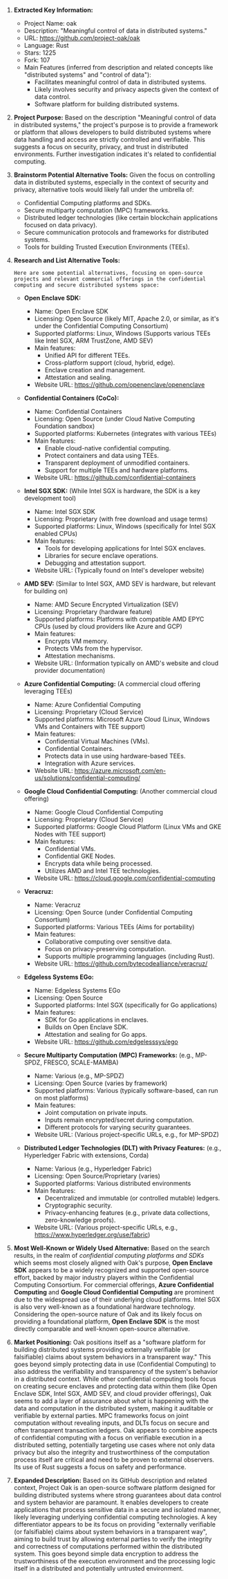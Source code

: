 1.  **Extracted Key Information:**
    *   Project Name: oak
    *   Description: "Meaningful control of data in distributed systems."
    *   URL: https://github.com/project-oak/oak
    *   Language: Rust
    *   Stars: 1225
    *   Fork: 107
    *   Main Features (inferred from description and related concepts like "distributed systems" and "control of data"):
        *   Facilitates meaningful control of data in distributed systems.
        *   Likely involves security and privacy aspects given the context of data control.
        *   Software platform for building distributed systems.

2.  **Project Purpose:**
    Based on the description "Meaningful control of data in distributed systems," the project's purpose is to provide a framework or platform that allows developers to build distributed systems where data handling and access are strictly controlled and verifiable. This suggests a focus on security, privacy, and trust in distributed environments. Further investigation indicates it's related to confidential computing.

3.  **Brainstorm Potential Alternative Tools:**
    Given the focus on controlling data in distributed systems, especially in the context of security and privacy, alternative tools would likely fall under the umbrella of:
    *   Confidential Computing platforms and SDKs.
    *   Secure multiparty computation (MPC) frameworks.
    *   Distributed ledger technologies (like certain blockchain applications focused on data privacy).
    *   Secure communication protocols and frameworks for distributed systems.
    *   Tools for building Trusted Execution Environments (TEEs).

4.  **Research and List Alternative Tools:**

        Here are some potential alternatives, focusing on open-source projects and relevant commercial offerings in the confidential computing and secure distributed systems space:

    *   **Open Enclave SDK:**
        *   Name: Open Enclave SDK
        *   Licensing: Open Source (likely MIT, Apache 2.0, or similar, as it's under the Confidential Computing Consortium)
        *   Supported platforms: Linux, Windows (Supports various TEEs like Intel SGX, ARM TrustZone, AMD SEV)
        *   Main features:
            *   Unified API for different TEEs.
            *   Cross-platform support (cloud, hybrid, edge).
            *   Enclave creation and management.
            *   Attestation and sealing.
        *   Website URL: https://github.com/openenclave/openenclave

    *   **Confidential Containers (CoCo):**
        *   Name: Confidential Containers
        *   Licensing: Open Source (under Cloud Native Computing Foundation sandbox)
        *   Supported platforms: Kubernetes (integrates with various TEEs)
        *   Main features:
            *   Enable cloud-native confidential computing.
            *   Protect containers and data using TEEs.
            *   Transparent deployment of unmodified containers.
            *   Support for multiple TEEs and hardware platforms.
        *   Website URL: https://github.com/confidential-containers

    *   **Intel SGX SDK:** (While Intel SGX is hardware, the SDK is a key development tool)
        *   Name: Intel SGX SDK
        *   Licensing: Proprietary (with free download and usage terms)
        *   Supported platforms: Linux, Windows (specifically for Intel SGX enabled CPUs)
        *   Main features:
            *   Tools for developing applications for Intel SGX enclaves.
            *   Libraries for secure enclave operations.
            *   Debugging and attestation support.
        *   Website URL: (Typically found on Intel's developer website)

    *   **AMD SEV:** (Similar to Intel SGX, AMD SEV is hardware, but relevant for building on)
        *   Name: AMD Secure Encrypted Virtualization (SEV)
        *   Licensing: Proprietary (hardware feature)
        *   Supported platforms: Platforms with compatible AMD EPYC CPUs (used by cloud providers like Azure and GCP)
        *   Main features:
            *   Encrypts VM memory.
            *   Protects VMs from the hypervisor.
            *   Attestation mechanisms.
        *   Website URL: (Information typically on AMD's website and cloud provider documentation)

    *   **Azure Confidential Computing:** (A commercial cloud offering leveraging TEEs)
        *   Name: Azure Confidential Computing
        *   Licensing: Proprietary (Cloud Service)
        *   Supported platforms: Microsoft Azure Cloud (Linux, Windows VMs and Containers with TEE support)
        *   Main features:
            *   Confidential Virtual Machines (VMs).
            *   Confidential Containers.
            *   Protects data in use using hardware-based TEEs.
            *   Integration with Azure services.
        *   Website URL: https://azure.microsoft.com/en-us/solutions/confidential-computing/

    *   **Google Cloud Confidential Computing:** (Another commercial cloud offering)
        *   Name: Google Cloud Confidential Computing
        *   Licensing: Proprietary (Cloud Service)
        *   Supported platforms: Google Cloud Platform (Linux VMs and GKE Nodes with TEE support)
        *   Main features:
            *   Confidential VMs.
            *   Confidential GKE Nodes.
            *   Encrypts data while being processed.
            *   Utilizes AMD and Intel TEE technologies.
        *   Website URL: https://cloud.google.com/confidential-computing

    *   **Veracruz:**
        *   Name: Veracruz
        *   Licensing: Open Source (under Confidential Computing Consortium)
        *   Supported platforms: Various TEEs (Aims for portability)
        *   Main features:
            *   Collaborative computing over sensitive data.
            *   Focus on privacy-preserving computation.
            *   Supports multiple programming languages (including Rust).
        *   Website URL: https://github.com/bytecodealliance/veracruz/

    *   **Edgeless Systems EGo:**
        *   Name: Edgeless Systems EGo
        *   Licensing: Open Source
        *   Supported platforms: Intel SGX (specifically for Go applications)
        *   Main features:
            *   SDK for Go applications in enclaves.
            *   Builds on Open Enclave SDK.
            *   Attestation and sealing for Go apps.
        *   Website URL: https://github.com/edgelesssys/ego

    *   **Secure Multiparty Computation (MPC) Frameworks:** (e.g., MP-SPDZ, FRESCO, SCALE-MAMBA)
        *   Name: Various (e.g., MP-SPDZ)
        *   Licensing: Open Source (varies by framework)
        *   Supported platforms: Various (typically software-based, can run on most platforms)
        *   Main features:
            *   Joint computation on private inputs.
            *   Inputs remain encrypted/secret during computation.
            *   Different protocols for varying security guarantees.
        *   Website URL: (Various project-specific URLs, e.g., for MP-SPDZ)

    *   **Distributed Ledger Technologies (DLT) with Privacy Features:** (e.g., Hyperledger Fabric with extensions, Corda)
        *   Name: Various (e.g., Hyperledger Fabric)
        *   Licensing: Open Source/Proprietary (varies)
        *   Supported platforms: Various distributed environments
        *   Main features:
            *   Decentralized and immutable (or controlled mutable) ledgers.
            *   Cryptographic security.
            *   Privacy-enhancing features (e.g., private data collections, zero-knowledge proofs).
        *   Website URL: (Various project-specific URLs, e.g., https://www.hyperledger.org/use/fabric)

5.  **Most Well-Known or Widely Used Alternative:**
    Based on the search results, in the realm of *confidential computing platforms and SDKs* which seems most closely aligned with Oak's purpose, **Open Enclave SDK** appears to be a widely recognized and supported open-source effort, backed by major industry players within the Confidential Computing Consortium. For commercial offerings, **Azure Confidential Computing** and **Google Cloud Confidential Computing** are prominent due to the widespread use of their underlying cloud platforms. Intel SGX is also very well-known as a foundational hardware technology. Considering the open-source nature of Oak and its likely focus on providing a foundational platform, **Open Enclave SDK** is the most directly comparable and well-known open-source alternative.

6.  **Market Positioning:**
    Oak positions itself as a "software platform for building distributed systems providing externally verifiable (or falsifiable) claims about system behaviors in a transparent way." This goes beyond simply protecting data in use (Confidential Computing) to also address the verifiability and transparency of the system's behavior in a distributed context. While other confidential computing tools focus on creating secure enclaves and protecting data within them (like Open Enclave SDK, Intel SGX, AMD SEV, and cloud provider offerings), Oak seems to add a layer of assurance about *what* is happening with the data and computation in the distributed system, making it auditable or verifiable by external parties. MPC frameworks focus on joint computation without revealing inputs, and DLTs focus on secure and often transparent transaction ledgers. Oak appears to combine aspects of confidential computing with a focus on verifiable execution in a distributed setting, potentially targeting use cases where not only data privacy but also the integrity and trustworthiness of the computation process itself are critical and need to be proven to external observers. Its use of Rust suggests a focus on safety and performance.

7.  **Expanded Description:**
    Based on its GitHub description and related context, Project Oak is an open-source software platform designed for building distributed systems where strong guarantees about data control and system behavior are paramount. It enables developers to create applications that process sensitive data in a secure and isolated manner, likely leveraging underlying confidential computing technologies. A key differentiator appears to be its focus on providing "externally verifiable (or falsifiable) claims about system behaviors in a transparent way", aiming to build trust by allowing external parties to verify the integrity and correctness of computations performed within the distributed system. This goes beyond simple data encryption to address the trustworthiness of the execution environment and the processing logic itself in a distributed and potentially untrusted environment.